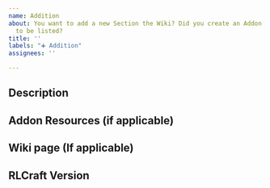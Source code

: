 ```yaml
---
name: Addition
about: You want to add a new Section the Wiki? Did you create an Addon that you want
  to be listed?
title: ''
labels: "➕ Addition"
assignees: ''

---
```


## Description
<!-- Explain what you think should be added to the Wiki -->

## Addon Resources (if applicable)
<!-- If you made an Addon, please link it here and describe how it interacts with RLCraft -->

## Wiki page (If applicable)
<!-- What page is this addition related to? -->

## RLCraft Version
<!-- What Version of RLCraft are you using? -->
